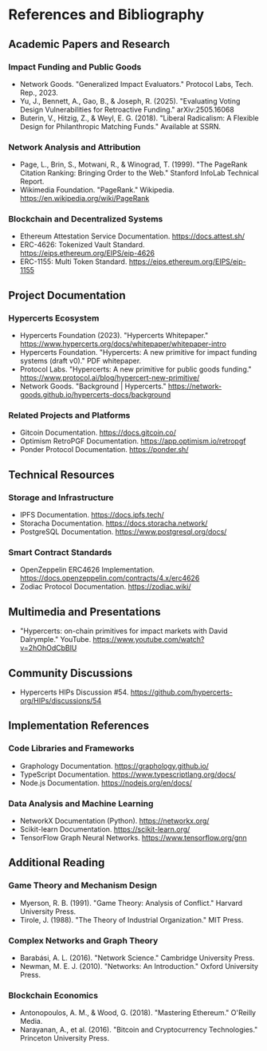 # References and Bibliography

## Academic Papers and Research

### Impact Funding and Public Goods
- Network Goods. "Generalized Impact Evaluators." Protocol Labs, Tech. Rep., 2023.
- Yu, J., Bennett, A., Gao, B., & Joseph, R. (2025). "Evaluating Voting Design Vulnerabilities for Retroactive Funding." arXiv:2505.16068
- Buterin, V., Hitzig, Z., & Weyl, E. G. (2018). "Liberal Radicalism: A Flexible Design for Philanthropic Matching Funds." Available at SSRN.

### Network Analysis and Attribution
- Page, L., Brin, S., Motwani, R., & Winograd, T. (1999). "The PageRank Citation Ranking: Bringing Order to the Web." Stanford InfoLab Technical Report.
- Wikimedia Foundation. "PageRank." Wikipedia. https://en.wikipedia.org/wiki/PageRank

### Blockchain and Decentralized Systems
- Ethereum Attestation Service Documentation. https://docs.attest.sh/
- ERC-4626: Tokenized Vault Standard. https://eips.ethereum.org/EIPS/eip-4626
- ERC-1155: Multi Token Standard. https://eips.ethereum.org/EIPS/eip-1155

## Project Documentation

### Hypercerts Ecosystem
- Hypercerts Foundation (2023). "Hypercerts Whitepaper." https://www.hypercerts.org/docs/whitepaper/whitepaper-intro
- Hypercerts Foundation. "Hypercerts: A new primitive for impact funding systems (draft v0)." PDF whitepaper.
- Protocol Labs. "Hypercerts: A new primitive for public goods funding." https://www.protocol.ai/blog/hypercert-new-primitive/
- Network Goods. "Background | Hypercerts." https://network-goods.github.io/hypercerts-docs/background

### Related Projects and Platforms
- Gitcoin Documentation. https://docs.gitcoin.co/
- Optimism RetroPGF Documentation. https://app.optimism.io/retropgf
- Ponder Protocol Documentation. https://ponder.sh/

## Technical Resources

### Storage and Infrastructure
- IPFS Documentation. https://docs.ipfs.tech/
- Storacha Documentation. https://docs.storacha.network/
- PostgreSQL Documentation. https://www.postgresql.org/docs/

### Smart Contract Standards
- OpenZeppelin ERC4626 Implementation. https://docs.openzeppelin.com/contracts/4.x/erc4626
- Zodiac Protocol Documentation. https://zodiac.wiki/

## Multimedia and Presentations
- "Hypercerts: on-chain primitives for impact markets with David Dalrymple." YouTube. https://www.youtube.com/watch?v=2hOhOdCbBlU

## Community Discussions
- Hypercerts HIPs Discussion #54. https://github.com/hypercerts-org/HIPs/discussions/54

## Implementation References

### Code Libraries and Frameworks
- Graphology Documentation. https://graphology.github.io/
- TypeScript Documentation. https://www.typescriptlang.org/docs/
- Node.js Documentation. https://nodejs.org/en/docs/

### Data Analysis and Machine Learning
- NetworkX Documentation (Python). https://networkx.org/
- Scikit-learn Documentation. https://scikit-learn.org/
- TensorFlow Graph Neural Networks. https://www.tensorflow.org/gnn

## Additional Reading

### Game Theory and Mechanism Design
- Myerson, R. B. (1991). "Game Theory: Analysis of Conflict." Harvard University Press.
- Tirole, J. (1988). "The Theory of Industrial Organization." MIT Press.

### Complex Networks and Graph Theory
- Barabási, A. L. (2016). "Network Science." Cambridge University Press.
- Newman, M. E. J. (2010). "Networks: An Introduction." Oxford University Press.

### Blockchain Economics
- Antonopoulos, A. M., & Wood, G. (2018). "Mastering Ethereum." O'Reilly Media.
- Narayanan, A., et al. (2016). "Bitcoin and Cryptocurrency Technologies." Princeton University Press.